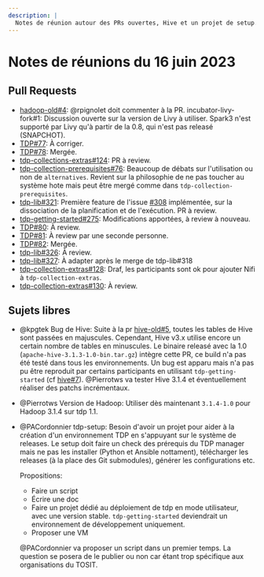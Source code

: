 ```yaml
---
description: |
  Notes de réunion autour des PRs ouvertes, Hive et un projet de setup.
---
```


# Notes de réunions du 16 juin 2023

## Pull Requests

- [hadoop-old#4](https://github.com/TOSIT-IO/hadoop-old/pull/4): @rpignolet doit commenter à la PR.
incubator-livy-fork#1: Discussion ouverte sur la version de Livy à utiliser. Spark3 n'est supporté par Livy qu'à partir de la 0.8, qui n'est pas releasé (SNAPCHOT).
- [TDP#77](https://github.com/TOSIT-IO/TDP/pull/77): À corriger.
- [TDP#78](https://github.com/TOSIT-IO/TDP/pull/78): Mergée.
- [tdp-collections-extras#124](https://github.com/TOSIT-IO/tdp-collection-extras/pull/124): PR à review.
- [tdp-collection-prerequisites#76](https://github.com/TOSIT-IO/tdp-collection-prerequisites/pull/76): Beaucoup de débats sur l'utilisation ou non de `alternatives`. Revient sur la philosophie de ne pas toucher au système hote mais peut être mergé comme dans `tdp-collection-prerequisites`.
- [tdp-lib#321](https://github.com/TOSIT-IO/tdp-lib/pull/321): Première feature de l'issue [#308](https://github.com/TOSIT-IO/tdp-lib/issues/308) implémentée, sur la dissociation de la planification et de l'exécution. PR à review.
- [tdp-getting-started#275](https://github.com/TOSIT-IO/tdp-getting-started/pull/275): Modifications apportées, à review à nouveau.
- [TDP#80](https://github.com/TOSIT-IO/TDP/pull/80): À review.
- [TDP#81](https://github.com/TOSIT-IO/TDP/pull/81): À review par une seconde personne.
- [TDP#82](https://github.com/TOSIT-IO/TDP/pull/82): Mergée.
- [tdp-lib#326](https://github.com/TOSIT-IO/tdp-lib/pull/326): À review.
- [tdp-lib#327](https://github.com/TOSIT-IO/tdp-lib/pull/327): À adapter après le merge de tdp-lib#318
- [tdp-collection-extras#128](https://github.com/TOSIT-IO/tdp-collection-extras/pull/128): Draf, les participants sont ok pour ajouter Nifi à `tdp-collection-extras`.
- [tdp-collection-extras#130](https://github.com/TOSIT-IO/tdp-collection-extras/pull/130): À review.

## Sujets libres

- @kpgtek Bug de Hive: Suite à la pr [hive-old#5](https://github.com/TOSIT-IO/hive-old/pull/5), toutes les tables de Hive sont passées en majuscules. Cependant, Hive v3.x utilise encore un certain nombre de tables en minuscules. Le binaire releasé avec la 1.0 (`apache-hive-3.1.3-1.0-bin.tar.gz`) intègre cette PR, ce build n'a pas été testé dans tous les environnements. Un bug est apparu mais n'a pas pu être reproduit par certains participants en utilisant `tdp-getting-started` (cf [hive#7](https://github.com/TOSIT-IO/hive/issues/7)). @Pierrotws va tester Hive 3.1.4 et éventuellement réaliser des patchs incrémentaux.
- @Pierrotws Version de Hadoop: Utiliser dès maintenant `3.1.4-1.0` pour Hadoop 3.1.4 sur tdp 1.1.
- @PACordonnier tdp-setup: Besoin d'avoir un projet pour aider à la création d'un environnement TDP en s'appuyant sur le système de releases. Le setup doit faire un check des prérequis du TDP manager mais ne pas les installer (Python et Ansible nottament), télécharger les releases (à la place des Git submodules), générer les configurations etc.

  Propositions:

  - Faire un script
  - Écrire une doc
  - Faire un projet dédié au déploiement de tdp en mode utilisateur, avec une version stable. `tdp-getting-started` deviendrait un environnement de développement uniquement.
  - Proposer une VM

  @PACordonnier va proposer un script dans un premier temps. La question se posera de le publier ou non car étant trop spécifique aux organisations du TOSIT.
